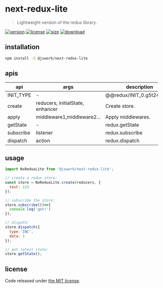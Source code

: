 # next-redux-lite
> Lightweight version of the redux library.

[![version][version-image]][version-url]
[![license][license-image]][license-url]
[![size][size-image]][size-url]
[![download][download-image]][download-url]

## installation
```bash
npm install -S @jswork/next-redux-lite
```

## apis
| api       | args                             | description                |
| --------- | -------------------------------- | -------------------------- |
| INIT_TYPE | -                                | @@redux/INIT_0.g5t24hclwrt |
| create    | reducers, initialState, enhancer | Create store.              |
| apply     | middleware1,middleware2...       | Apply middlewares.         |
| getState  | -                                | redux.getState             |
| subscribe | listener                         | redux.subscribe            |
| dispatch  | action                           | redux.dispatch             |

## usage
```js
import NxReduxLite from '@jswork/next-redux-lite';

// create a redux store:
const store = NxReduxLite.create(reducers, {
  test: 123
});

// subscribe the store:
store.subscribe(()=>{
  console.log('get!')
});

// dispath:
store.dispatch({
  type:'INC',
  data: 1
});

// get latest state:
store.getState();
```

## license
Code released under [the MIT license](https://github.com/afeiship/next-redux-lite/blob/master/LICENSE.txt).

[version-image]: https://img.shields.io/npm/v/@jswork/next-redux-lite
[version-url]: https://npmjs.org/package/@jswork/next-redux-lite

[license-image]: https://img.shields.io/npm/l/@jswork/next-redux-lite
[license-url]: https://github.com/afeiship/next-redux-lite/blob/master/LICENSE.txt

[size-image]: https://img.shields.io/bundlephobia/minzip/@jswork/next-redux-lite
[size-url]: https://github.com/afeiship/next-redux-lite/blob/master/dist/next-redux-lite.min.js

[download-image]: https://img.shields.io/npm/dm/@jswork/next-redux-lite
[download-url]: https://www.npmjs.com/package/@jswork/next-redux-lite
